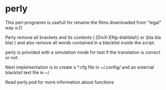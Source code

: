 perly
=====

This perl programm is usefull for rename the films downloaded from "legal" way o.O

Perly remove all brackets and its contents ( [DivX-ENg-blahblah] or (bla bla bla) ) and also remove all words contained in a blacklist inside the script.

perly is provided with a simulation mode for test if the translation is correct or not.

Next implementation is to create a *.cfg file in ~/.config/ and an external blacklist text file in ~/

Read perly.pod for more information about functions
